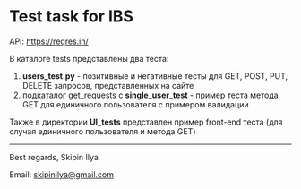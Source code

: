 # Test task for IBS


API: https://reqres.in/

В каталоге tests представлены два теста:
1. **users_test.py** - позитивные и негативные тесты для GET, POST, PUT, DELETE запросов, представленных на
сайте
2. подкаталог get_requests c **single_user_test** - пример теста метода GET для единичного пользователя с 
примером валидации

Также в директории **UI_tests** представлен пример front-end теста (для случая единичного пользователя и метода GET)

---
Best regards,
Skipin Ilya

Email: skipinilya@gmail.com 





